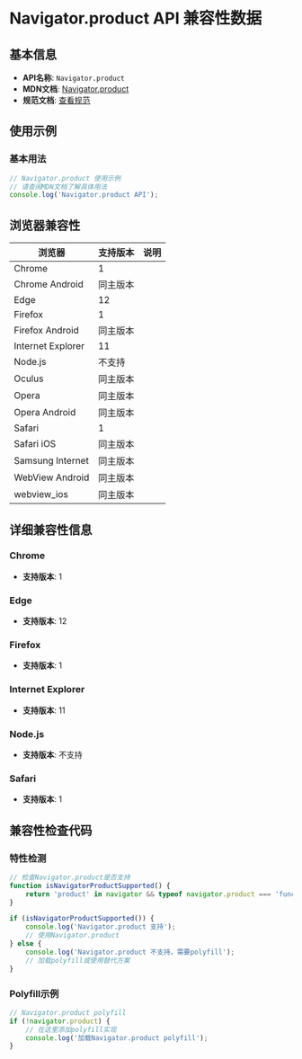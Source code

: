 # Navigator.product API 兼容性数据

## 基本信息

- **API名称**: `Navigator.product`
- **MDN文档**: [Navigator.product](https://developer.mozilla.org/docs/Web/API/Navigator/product)
- **规范文档**: [查看规范](https://html.spec.whatwg.org/multipage/system-state.html#dom-navigator-product-dev)

## 使用示例

### 基本用法

```javascript
// Navigator.product 使用示例
// 请查阅MDN文档了解具体用法
console.log('Navigator.product API');
```

## 浏览器兼容性

| 浏览器 | 支持版本 | 说明 |
|--------|----------|------|
| Chrome | 1 |  |
| Chrome Android | 同主版本 |  |
| Edge | 12 |  |
| Firefox | 1 |  |
| Firefox Android | 同主版本 |  |
| Internet Explorer | 11 |  |
| Node.js | 不支持 |  |
| Oculus | 同主版本 |  |
| Opera | 同主版本 |  |
| Opera Android | 同主版本 |  |
| Safari | 1 |  |
| Safari iOS | 同主版本 |  |
| Samsung Internet | 同主版本 |  |
| WebView Android | 同主版本 |  |
| webview_ios | 同主版本 |  |

## 详细兼容性信息

### Chrome

- **支持版本**: 1

### Edge

- **支持版本**: 12

### Firefox

- **支持版本**: 1

### Internet Explorer

- **支持版本**: 11

### Node.js

- **支持版本**: 不支持

### Safari

- **支持版本**: 1

## 兼容性检查代码

### 特性检测

```javascript
// 检查Navigator.product是否支持
function isNavigatorProductSupported() {
    return 'product' in navigator && typeof navigator.product === 'function';
}

if (isNavigatorProductSupported()) {
    console.log('Navigator.product 支持');
    // 使用Navigator.product
} else {
    console.log('Navigator.product 不支持，需要polyfill');
    // 加载polyfill或使用替代方案
}
```

### Polyfill示例

```javascript
// Navigator.product polyfill
if (!navigator.product) {
    // 在这里添加polyfill实现
    console.log('加载Navigator.product polyfill');
}
```

